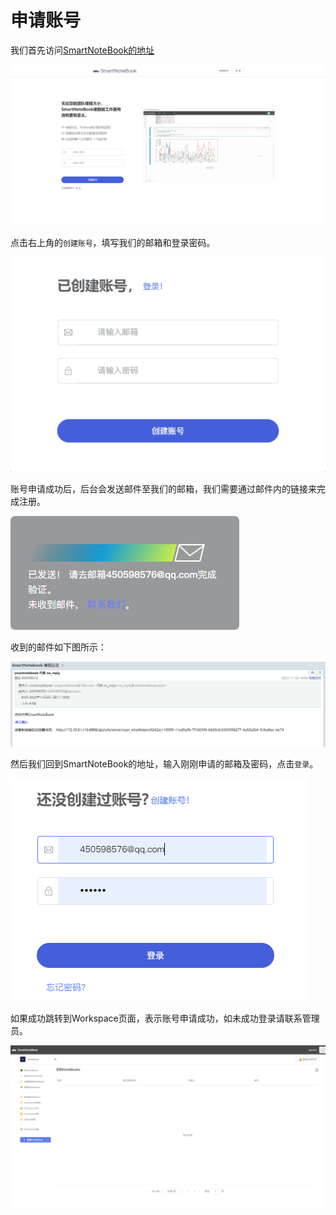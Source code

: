 # 申请账号

我们首先访问[SmartNoteBook的地址](http://smartnotebook.tech/)

![图 21](../images/ec542081c101009980cfc6f4edbf306ef90d44c02d7bf88128bea23f12f7e8ee.png)  

点击右上角的`创建账号`，填写我们的邮箱和登录密码。

![图 22](../images/8a0c06ca707411eb1470b29396e24d75bc58fe40b2b3da4821f3b6fe6e176144.png)  

账号申请成功后，后台会发送邮件至我们的邮箱，我们需要通过邮件内的链接来完成注册。

![图 23](../images/cda63b488bd2f3ab4d20ae171ab520b17375f3f1546b53a69ec6b447a7c73cd8.png)  

收到的邮件如下图所示：

![图 24](../images/d76a61b9f02c9a3c6f2d51ec2ee0f88360293b1bfef997231a62c5f1912ec786.png)  

然后我们回到SmartNoteBook的地址，输入刚刚申请的邮箱及密码，点击`登录`。

![图 26](../images/3568227a6baef199aae336da0dfe54efe0a302af46934422343755c6aa8532e3.png)  

如果成功跳转到Workspace页面，表示账号申请成功，如未成功登录请联系管理员。

![图 27](../images/66e079028547834cff298270823fbc135ff64af8d6cfca0a8901c18c4375abe3.png)  
